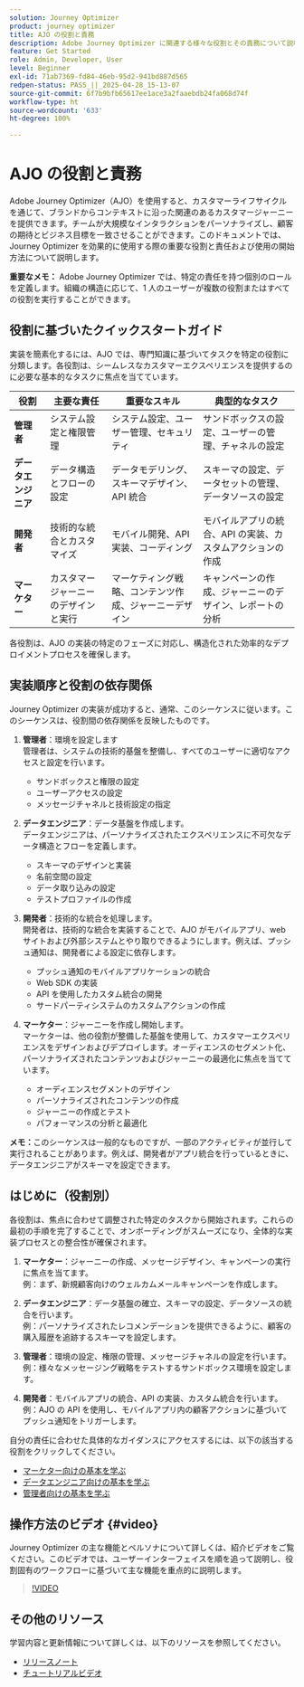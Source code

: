 ```yaml
---
solution: Journey Optimizer
product: journey optimizer
title: AJO の役割と責務
description: Adobe Journey Optimizer に関連する様々な役割とその責務について説明します。
feature: Get Started
role: Admin, Developer, User
level: Beginner
exl-id: 71ab7369-fd84-46eb-95d2-941bd887d565
redpen-status: PASS_||_2025-04-28_15-13-07
source-git-commit: 6f7b9bfb65617ee1ace3a2faaebdb24fa068d74f
workflow-type: ht
source-wordcount: '633'
ht-degree: 100%

---
```



# AJO の役割と責務

Adobe Journey Optimizer（AJO）を使用すると、カスタマーライフサイクルを通じて、ブランドからコンテキストに沿った関連のあるカスタマージャーニーを提供できます。チームが大規模なインタラクションをパーソナライズし、顧客の期待とビジネス目標を一致させることができます。このドキュメントでは、Journey Optimizer を効果的に使用する際の重要な役割と責任および使用の開始方法について説明します。

**重要なメモ：** Adobe Journey Optimizer では、特定の責任を持つ個別のロールを定義します。組織の構造に応じて、1 人のユーザーが複数の役割またはすべての役割を実行することができます。

## 役割に基づいたクイックスタートガイド

実装を簡素化するには、AJO では、専門知識に基づいてタスクを特定の役割に分類します。各役割は、シームレスなカスタマーエクスペリエンスを提供するのに必要な基本的なタスクに焦点を当てています。

| 役割 | 主要な責任 | 重要なスキル | 典型的なタスク |
|-------------------|----------------------------------|--------------------------------|-----------------------------------------------|
| **管理者** | システム設定と権限管理 | システム設定、ユーザー管理、セキュリティ | サンドボックスの設定、ユーザーの管理、チャネルの設定 |
| **データエンジニア** | データ構造とフローの設定 | データモデリング、スキーマデザイン、API 統合 | スキーマの設定、データセットの管理、データソースの設定 |
| **開発者** | 技術的な統合とカスタマイズ | モバイル開発、API 実装、コーディング | モバイルアプリの統合、API の実装、カスタムアクションの作成 |
| **マーケター** | カスタマージャーニーのデザインと実行 | マーケティング戦略、コンテンツ作成、ジャーニーデザイン | キャンペーンの作成、ジャーニーのデザイン、レポートの分析 |

各役割は、AJO の実装の特定のフェーズに対応し、構造化された効率的なデプロイメントプロセスを確保します。

## 実装順序と役割の依存関係

Journey Optimizer の実装が成功すると、通常、このシーケンスに従います。このシーケンスは、役割間の依存関係を反映したものです。

1. **管理者**：環境を設定します\
   管理者は、システムの技術的基盤を整備し、すべてのユーザーに適切なアクセスと設定を行います。
   * サンドボックスと権限の設定
   * ユーザーアクセスの設定
   * メッセージチャネルと技術設定の指定

2. **データエンジニア**：データ基盤を作成します。\
   データエンジニアは、パーソナライズされたエクスペリエンスに不可欠なデータ構造とフローを定義します。
   * スキーマのデザインと実装
   * 名前空間の設定
   * データ取り込みの設定
   * テストプロファイルの作成

3. **開発者**：技術的な統合を処理します。\
   開発者は、技術的な統合を実装することで、AJO がモバイルアプリ、web サイトおよび外部システムとやり取りできるようにします。例えば、プッシュ通知は、開発者による設定に依存します。
   * プッシュ通知のモバイルアプリケーションの統合
   * Web SDK の実装
   * API を使用したカスタム統合の開発
   * サードパーティシステムのカスタムアクションの作成

4. **マーケター**：ジャーニーを作成し開始します。\
   マーケターは、他の役割が整備した基盤を使用して、カスタマーエクスペリエンスをデザインおよびデプロイします。オーディエンスのセグメント化、パーソナライズされたコンテンツおよびジャーニーの最適化に焦点を当てています。
   * オーディエンスセグメントのデザイン
   * パーソナライズされたコンテンツの作成
   * ジャーニーの作成とテスト
   * パフォーマンスの分析と最適化

**メモ：**&#x200B;このシーケンスは一般的なものですが、一部のアクティビティが並行して実行されることがあります。例えば、開発者がアプリ統合を行っているときに、データエンジニアがスキーマを設定できます。

## はじめに（役割別）

各役割は、焦点に合わせて調整された特定のタスクから開始されます。これらの最初の手順を完了することで、オンボーディングがスムーズになり、全体的な実装プロセスとの整合性が確保されます。

1. **マーケター**：ジャーニーの作成、メッセージデザイン、キャンペーンの実行に焦点を当てます。\
   例：まず、新規顧客向けのウェルカムメールキャンペーンを作成します。

2. **データエンジニア**：データ基盤の確立、スキーマの設定、データソースの統合を行います。\
   例：パーソナライズされたレコメンデーションを提供できるように、顧客の購入履歴を追跡するスキーマを設定します。

3. **管理者**：環境の設定、権限の管理、メッセージチャネルの設定を行います。\
   例：様々なメッセージング戦略をテストするサンドボックス環境を設定します。

4. **開発者**：モバイルアプリの統合、API の実装、カスタム統合を行います。\
   例：AJO の API を使用し、モバイルアプリ内の顧客アクションに基づいてプッシュ通知をトリガーします。

自分の責任に合わせた具体的なガイダンスにアクセスするには、以下の該当する役割をクリックしてください。

* [マーケター向けの基本を学ぶ](path/marketer.md)
* [データエンジニア向けの基本を学ぶ](path/data-engineer.md)
* [管理者向けの基本を学ぶ](path/administrator.md)

## 操作方法のビデオ {#video}

Journey Optimizer の主な機能とペルソナについて詳しくは、紹介ビデオをご覧ください。このビデオでは、ユーザーインターフェイスを順を追って説明し、役割固有のワークフローに基づいて主な機能を重点的に説明します。

>[!VIDEO](https://video.tv.adobe.com/v/3430316?captions=jpn&quality=12)

## その他のリソース

学習内容と更新情報について詳しくは、以下のリソースを参照してください。

* [リリースノート](../rn/release-notes.md)
* [チュートリアルビデオ](https://experienceleague.adobe.com/docs/journey-optimizer-learn/tutorials/overview.html?lang=ja)
